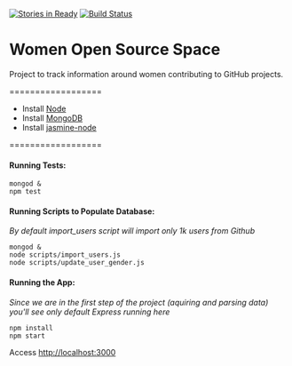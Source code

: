 [![Stories in Ready](https://badge.waffle.io/aninhalacerda/women-contributing.png?label=ready&title=Ready)](https://waffle.io/aninhalacerda/women-contributing)
[![Build Status](https://snap-ci.com/aninhalacerda/women-contributing/branch/master/build_image)](https://snap-ci.com/aninhalacerda/women-contributing/branch/master)

Women Open Source Space
==================

Project to track information around women contributing to GitHub projects.

==================

* Install [Node](http://nodejs.org/)
* Install [MongoDB](http://www.mongodb.org/)
* Install [jasmine-node](https://www.npmjs.com/package/jasmine-node)

==================

#### Running Tests:

``mongod &``  
``npm test``


#### Running Scripts to Populate Database:
*By default import_users script will import only 1k users from Github*

``mongod &``  
``node scripts/import_users.js``  
``node scripts/update_user_gender.js``  


#### Running the App:
*Since we are in the first step of the project (aquiring and parsing data) you'll see only default Express running here*

``npm install``  
``npm start``

Access [http://localhost:3000](http://localhost:3000)


